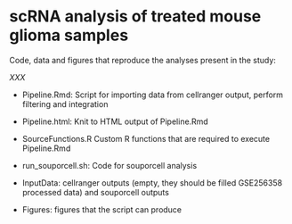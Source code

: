 # scRNA analysis of treated mouse glioma samples

Code, data and figures that reproduce the analyses present in the study:

_XXX_

* Pipeline.Rmd:
  Script for importing data from cellranger output, perform filtering and integration

* Pipeline.html:
  Knit to HTML output of Pipeline.Rmd 

* SourceFunctions.R
  Custom R functions that are required to execute Pipeline.Rmd

* run_souporcell.sh:
  Code for souporcell analysis

* InputData:
  cellranger outputs (empty, they should be filled GSE256358 processed data) and souporcell outputs

* Figures:
  figures that the script can produce

